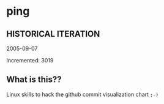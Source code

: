 # ping

## HISTORICAL ITERATION
2005-09-07

Incremented: 3019

## What is this?? 
Linux skills to hack the github commit visualization chart `;-)`
